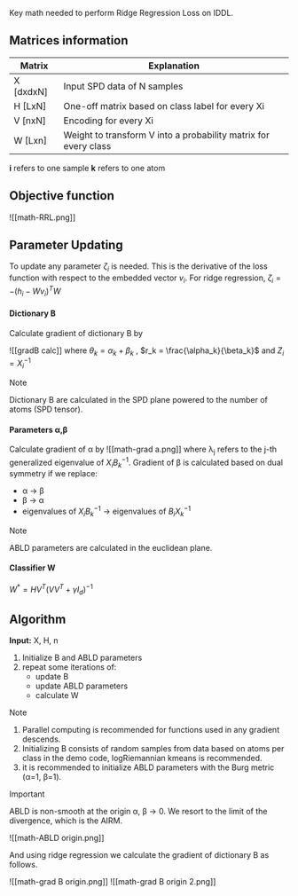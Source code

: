 Key math needed to perform Ridge Regression Loss on IDDL.

## Matrices information

| Matrix     | Explanation                                                     |
| ---------- | --------------------------------------------------------------- |
| X \[dxdxN] | Input SPD data of N samples                                     |
| H \[LxN]   | One-off matrix based on class label for every Xi                |
| V \[nxN]   | Encoding for every Xi                                           |
| W \[Lxn]   | Weight to transform V into a probability matrix for every class |
**i** refers to one sample
**k** refers to one atom

## Objective function

![[math-RRL.png]]
## Parameter Updating

To update any parameter $\zeta_i$ is needed. This is the derivative of the loss function with respect to the embedded vector $v_i$. For ridge regression, $\zeta_i = -(h_i-Wv_i)^{T}W$

#### Dictionary B

Calculate gradient of dictionary B by

![[gradB calc]]
where $\theta_k = \alpha_k + \beta_k$ ,  $r_k = \frac{\alpha_k}{\beta_k}$ and $Z_i=X_i^{-1}$

> [!note]
> Dictionary B are calculated in the SPD plane powered to the number of atoms (SPD tensor).

#### Parameters α,β

Calculate gradient of α by
![[math-grad a.png]]
where λ<sub>j</sub> refers to the j-th generalized eigenvalue of $X_i B_k^{-1}$.
Gradient of β is calculated based on dual symmetry if we replace:
- α -> β
- β -> α
- eigenvalues of $X_i B_k^{-1}$ -> eigenvalues of $B_i X_k^{-1}$

> [!note]
> ABLD parameters are calculated in the euclidean plane.

#### Classifier W

 $W^{*} = HV^{T}(VV^{T}+\gamma I_d)^{-1}$

## Algorithm

**Input:** X, H, n
1) Initialize B and ABLD parameters
2) repeat some iterations of:
   - update B
   - update ABLD parameters
   - calculate W

> [!note]
> 1) Parallel computing is recommended for functions used in any gradient descends.
> 2) Initializing B consists of random samples from data based on atoms per class in the demo code, logRiemannian kmeans is recommended.
> 3) it is recommended to initialize ABLD parameters with the Burg metric (α=1, β=1).

> [!important]
> ABLD is non-smooth at the origin α, β -> 0. We resort to the limit of the divergence, which is the AIRM.
> 
>![[math-ABLD origin.png]]
>
>And using ridge regression we calculate the gradient of dictionary B as follows.
>
>![[math-grad B origin.png]]
>![[math-grad B origin 2.png]]






